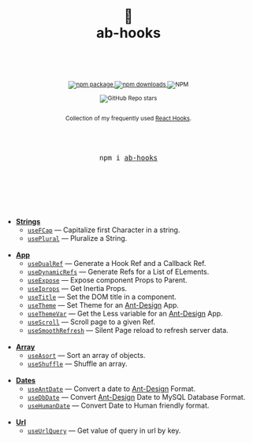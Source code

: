 <div align="center">
  <h1>
    <br/>
    🥵
    <br />
    ab-hooks
    <br />
    <br />
  </h1>
  <sup>
    <br />
    <br />
    <a href="https://www.npmjs.com/package/ab-hooks">
       <img src="https://img.shields.io/npm/v/ab-hooks.svg" alt="npm package" />
    </a>
    <a href="https://www.npmjs.com/package/ab-hooks">
      <img src="https://img.shields.io/npm/dw/ab-hooks.svg" alt="npm downloads" />
    </a>
<a>
    <img alt="NPM" src="https://img.shields.io/npm/l/ab-hooks">
</a>

<a><img alt="GitHub Repo stars" src="https://img.shields.io/github/stars/anubra266/ab-hooks?style=social">

</a>
    <!-- <a href="http://anubra266.github.io/ab-hooks">
      <img src="https://img.shields.io/badge/demos-🚀-yellow.svg" alt="demos" />
    </a> -->
    <br />
    Collection of my frequently used <a href="https://reactjs.org/docs/hooks-intro.html">React Hooks</a>.</em>
    
  </sup>
  <br />
  <br />
  <br />
  <br />
  <pre>npm i <a href="https://www.npmjs.com/package/ab-hooks">ab-hooks</a></pre>
  <br />
  <br />
  <br />
  <br />
  <br />
</div>

- [**Strings**]()
  - [`useFCap`]() &mdash; Capitalize first Character in a string.
  - [`usePlural`]() &mdash; Pluralize a String.
    <br/>
    <br/>
- [**App**]()
  - [`useDualRef`]() &mdash; Generate a Hook Ref and a Callback Ref.
  - [`useDynamicRefs`]() &mdash; Generate Refs for a List of ELements.
  - [`useExpose`]() &mdash; Expose component Props to Parent.
  - [`useIprops`]() &mdash; Get Inertia Props.
  - [`useTitle`]() &mdash; Set the DOM title in a component.
  - [`useTheme`]() &mdash; Set Theme for an [Ant-Design](https://ant.design) App.
  - [`useThemeVar`]() &mdash; Get the Less variable for an [Ant-Design](https://ant.design) App.
  - [`useScroll`]() &mdash; Scroll page to a given Ref.
  - [`useSmoothRefresh`]() &mdash; Silent Page reload to refresh server data.
    <br/>
    <br/>
- [**Array**]()
  - [`useAsort`]() &mdash; Sort an array of objects.
  - [`useShuffle`]() &mdash; Shuffle an array.
    <br/>
    <br/>
- [**Dates**]()
  - [`useAntDate`]() &mdash; Convert a date to [Ant-Design](https://ant.design) Format.
  - [`useDbDate`]() &mdash; Convert [Ant-Design](https://ant.design) Date to MySQL Database Format.
  - [`useHumanDate`]() &mdash; Convert Date to Human friendly format.
    <br/>
    <br/>
- [**Url**]()
  - [`useUrlQuery`]() &mdash; Get value of query in url by key.
    <br/>
    <br/>
    <br />
    <br />
    <br />
    <br />
    <br />
